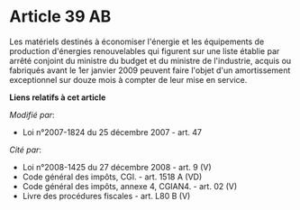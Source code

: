 # Article 39 AB

Les matériels destinés à économiser l'énergie et les équipements de production d'énergies renouvelables qui figurent sur une
liste établie par arrêté conjoint du ministre du budget et du ministre de l'industrie, acquis ou fabriqués avant le 1er
janvier 2009 peuvent faire l'objet d'un amortissement exceptionnel sur douze mois à compter de leur mise en service.

**Liens relatifs à cet article**

_Modifié par_:

  - Loi n°2007-1824 du 25 décembre 2007 - art. 47

_Cité par_:

  - Loi n°2008-1425 du 27 décembre 2008 - art. 9 (V)
  - Code général des impôts, CGI. - art. 1518 A (VD)
  - Code général des impôts, annexe 4, CGIAN4. - art. 02 (V)
  - Livre des procédures fiscales - art. L80 B (V)
